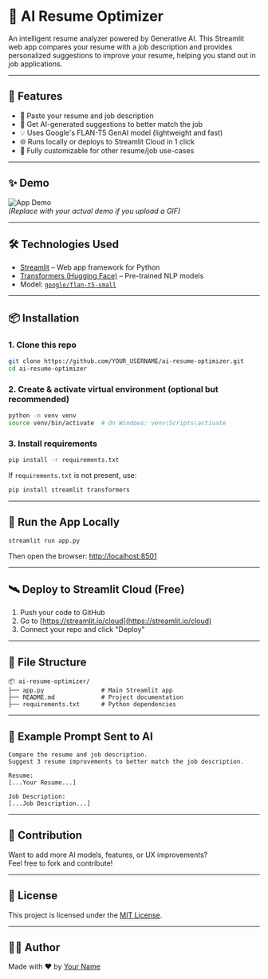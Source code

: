 # 🧠 AI Resume Optimizer

An intelligent resume analyzer powered by Generative AI. This Streamlit web app compares your resume with a job description and provides personalized suggestions to improve your resume, helping you stand out in job applications.

---

## 🚀 Features

- 📄 Paste your resume and job description
- 🤖 Get AI-generated suggestions to better match the job
- 💡 Uses Google's FLAN-T5 GenAI model (lightweight and fast)
- 🌐 Runs locally or deploys to Streamlit Cloud in 1 click
- 🧪 Fully customizable for other resume/job use-cases

---

## ✨ Demo

![App Demo](https://github.com/YOUR_USERNAME/YOUR_REPO_NAME/assets/demo.gif)  
_(Replace with your actual demo if you upload a GIF)_

---

## 🛠️ Technologies Used

- [Streamlit](https://streamlit.io/) – Web app framework for Python
- [Transformers (Hugging Face)](https://huggingface.co/transformers/) – Pre-trained NLP models
- Model: [`google/flan-t5-small`](https://huggingface.co/google/flan-t5-small)

---

## 📦 Installation

### 1. Clone this repo

```bash
git clone https://github.com/YOUR_USERNAME/ai-resume-optimizer.git
cd ai-resume-optimizer
```

### 2. Create & activate virtual environment (optional but recommended)

```bash
python -m venv venv
source venv/bin/activate  # On Windows: venv\Scripts\activate
```

### 3. Install requirements

```bash
pip install -r requirements.txt
```

If `requirements.txt` is not present, use:

```bash
pip install streamlit transformers
```

---

## 🧪 Run the App Locally

```bash
streamlit run app.py
```

Then open the browser: [http://localhost:8501](http://localhost:8501)

---

## 🛰️ Deploy to Streamlit Cloud (Free)

1. Push your code to GitHub
2. Go to [https://streamlit.io/cloud](https://streamlit.io/cloud)
3. Connect your repo and click "Deploy"

---

## 📁 File Structure

```
📦 ai-resume-optimizer/
├── app.py                # Main Streamlit app
├── README.md             # Project documentation
├── requirements.txt      # Python dependencies
```

---

## 📌 Example Prompt Sent to AI

```
Compare the resume and job description.
Suggest 3 resume improvements to better match the job description.

Resume:
[...Your Resume...]

Job Description:
[...Job Description...]
```

---

## 🙌 Contribution

Want to add more AI models, features, or UX improvements?  
Feel free to fork and contribute!

---

## 📄 License

This project is licensed under the [MIT License](LICENSE).

---

## 👨‍💻 Author

Made with ❤️ by [Your Name](https://github.com/YOUR_USERNAME)
